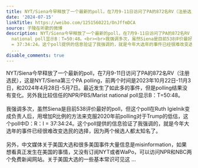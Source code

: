 ```yaml
---
title: NYT/Siena今早释放了一个最新的poll，在7月9-11日访问了PA的872名RV（注册选民），这是NYT/Siena第三个PA polling，前两个时间是2023年10月22日-11月3日，和2024...
date: '2024-07-15'
linkTitle: https://weibo.com/1251560221/OnJffmDCA
source: 子陵在听歌的微博
description: NYT/Siena今早释放了一个最新的poll，在7月9-11日访问了PA的872名RV（注册选民），这是NYT/Siena第三个PA polling，前两个时间是2023年10月22日-11月3日，和2024年4月28日-5月7日。最近发生了如此多的事件，但是polling结果没有变化。另外我比较信任的NPR/PBS/Marist
  national poll显示B：T=50:48。<br><br>我强调多次，虽然Siena是目前538评价最好的poll，但这个poll在Ruth Igielnik变成负责人后，用增加R比例的方法来克服2020年前polling对于Trump的低估，这个poll中D：R：I
  = 37:34:24。这个poll提供的信息验证了我强调的，就是今年大选年的事件已经很难改变选民的选择，因为两个候选人都太知名了。<br><br>另外，中文媒体关于美国大选和很多美国事件大量信息是misinformation，如果想看真正发生在美国的事情，又没有订阅NYT或者WaPo，可以访问NPR和NBC两个免费新闻网站。关于美国大选的一些基本常识可见这
  ...
disable_comments: true
---
```

NYT/Siena今早释放了一个最新的poll，在7月9-11日访问了PA的872名RV（注册选民），这是NYT/Siena第三个PA polling，前两个时间是2023年10月22日-11月3日，和2024年4月28日-5月7日。最近发生了如此多的事件，但是polling结果没有变化。另外我比较信任的NPR/PBS/Marist national poll显示B：T=50:48。<br><br>我强调多次，虽然Siena是目前538评价最好的poll，但这个poll在Ruth Igielnik变成负责人后，用增加R比例的方法来克服2020年前polling对于Trump的低估，这个poll中D：R：I = 37:34:24。这个poll提供的信息验证了我强调的，就是今年大选年的事件已经很难改变选民的选择，因为两个候选人都太知名了。<br><br>另外，中文媒体关于美国大选和很多美国事件大量信息是misinformation，如果想看真正发生在美国的事情，又没有订阅NYT或者WaPo，可以访问NPR和NBC两个免费新闻网站。关于美国大选的一些基本常识可见这 ...